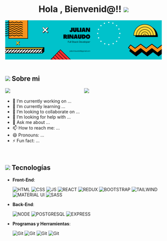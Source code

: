 <h1 align="center">Hola , Bienvenid@!! <img src="https://media.giphy.com/media/hvRJCLFzcasrR4ia7z/giphy.gif" width="35"></h1>
<div>
<img src="./banner/Black Technology LinkedIn Banner (1).png" alt="banner"/>
</div>


<br>
 
 ## <picture><img src ="https://github.com/7oSkaaa/7oSkaaa/blob/main/Images/about_me.gif?raw=true" width = 50px></picture>  Sobre mi 
 

<picture> <img align="right" src="https://github.com/7oSkaaa/7oSkaaa/blob/main/Images/Right_Side.gif?raw=true" width = 250px></picture>
<p align="left">
  <img src="https://img.shields.io/badge/Focus-Front%20End%20Development-dodgerblue" />
</p>

- 🔭 I’m currently working on ...
- 🌱 I’m currently learning ...
- 👯 I’m looking to collaborate on ...
- 🤔 I’m looking for help with ...
- 💬 Ask me about ...
- 📫 How to reach me: ...
- 😄 Pronouns: ...
- ⚡ Fun fact: ...


<br>


## <img src="https://media2.giphy.com/media/QssGEmpkyEOhBCb7e1/giphy.gif?cid=ecf05e47a0n3gi1bfqntqmob8g9aid1oyj2wr3ds3mg700bl&rid=giphy.gif" width ="25"><b> Tecnologías</b>

<p align="center">
  
- **Front-End**:

   <img src="https://user-images.githubusercontent.com/64439609/212556407-f122dc0e-901c-4df7-960f-29a3b52c5349.png" width="40" height="40" alt="HTML" />
   <img src="https://user-images.githubusercontent.com/64439609/212556203-47a51702-fec1-4275-bafb-6afdea15b092.png" width="40" height="40" alt="CSS" />
   <img src="https://user-images.githubusercontent.com/64439609/212556085-e6f8391a-6f25-43d5-8bfe-818167047cfb.png" width="40" height="40" alt="JS"/>
   <img src="https://upload.wikimedia.org/wikipedia/commons/thumb/a/a7/React-icon.svg/2300px-React-icon.svg.png" width="40" height="35" alt="REACT"/>
   <img src="https://cdn.worldvectorlogo.com/logos/redux.svg" width="40" height="35" alt="REDUX"/>
    <img src="https://v5.getbootstrap.com/docs/5.0/assets/brand/bootstrap-logo-shadow.png" width="40" height="35" alt="BOOTSTRAP"/>
     <img src="https://upload.wikimedia.org/wikipedia/commons/thumb/d/d5/Tailwind_CSS_Logo.svg/2048px-Tailwind_CSS_Logo.svg.png" width="40" height="35" alt="TAILWIND"/>
      <img src="https://v4.material-ui.com/static/logo.png" width="40" height="35" alt="MATERIAL UI"/>
      <img src="https://upload.wikimedia.org/wikipedia/commons/thumb/9/96/Sass_Logo_Color.svg/1280px-Sass_Logo_Color.svg.png" width="40" height="35" alt="SASS"/>
  



- **Back-End**:

    <img src="https://cdn.iconscout.com/icon/free/png-256/node-js-1174925.png" width="40" height="40" alt="NODE"/>
    <img src="https://cdn.iconscout.com/icon/free/png-256/postgresql-9-1175120.png" width="40" height="40" alt="POSTGRESQL"/>
    <img src="https://www.vectorlogo.zone/logos/expressjs/expressjs-ar21.png"  height="40" alt="EXPRESS"/>


- **Programas y Herramientas**:

    <img src="https://user-images.githubusercontent.com/64439609/212556685-de9a7c04-31b0-43b6-af39-7c82ac13b321.png" width="40" height="40" alt="Git"/>
    <img src="https://user-images.githubusercontent.com/64439609/212556741-81407849-82c8-4926-854f-820e8a644375.png" width="40" height="40" alt="Git"/>
    <img src="https://user-images.githubusercontent.com/64439609/212556816-5f39489d-6cee-4f1c-997f-4d30a391287c.png" width="40" height="40" alt="Git"/>
    <img src="https://user-images.githubusercontent.com/64439609/212556802-77a65ec1-aa71-4272-b603-1a57d1914678.png" width="40" height="40" alt="Git"/>


